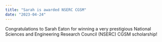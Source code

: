 ```yaml
---
title: "Sarah is awarded NSERC CGSM"
date: "2023-04-24"
---
```


Congratulations to Sarah Eaton for winning a very prestigious National Sciences and Engineering Research Council (NSERC) CGSM scholarship!
